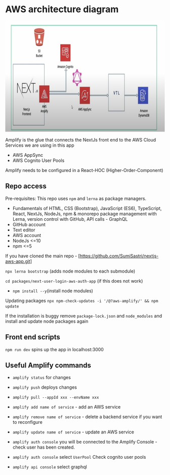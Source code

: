 # AWS architecture diagram

<img src="docs/assets/nextJs-auth-architecture.png" alt="NextJs and AWS Authorisation App Architecture Diagram" height="350"/>

Amplify is the glue that connects the NextJs front end to the AWS Cloud Services we are using in this app

- AWS AppSync
- AWS Cognito User Pools

Amplify needs to be configured in a React-HOC (Higher-Order-Component)

## Repo access

Pre-requisites:
This repo uses `npm` and `lerna` as package managers.

- Fundamentals of HTML, CSS (Bootstrap), JavaScript (ES6), TypeScript, React, NextJs, NodeJs, npm & monorepo package management with Lerna, version control with GitHub, API calls - GraphQL
- GitHub account
- Text editor
- AWS account
- NodeJs <=10
- npm <=5

If you have cloned the main repo - [https://github.com/SumiSastri/nextjs-aws-app.git]

`npx lerna bootstrap` (adds node modules to each submodule)

`cd packages/next-user-login-aws-auth-app` (if this does not work)

- `npm install --y`(install node modules)

Updating packages `npx npm-check-updates -i '/@?aws-amplify/' && npm update`

If the installation is buggy remove `package-lock.json` and `node_modules` and install and update node packages again

## Front end scripts

`npm run dev` spins up the app in localhost:3000

## Useful Amplify commands

- `amplify status` for changes
- `amplify push` deploys changes
- `amplify pull --appId xxx --envName xxx`

- `amplify add name of service` - add an AWS service
- `amplify remove name of service` - delete a backend service if you want to reconfigure
- `amplify update name of service` - update an AWS service

- `amplify auth console` you will be connected to the Amplify Console - check user has been created.
- `amplify auth console` select `UserPool` Check cognito user pools
- `amplify api console` select graphql
